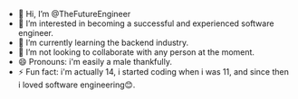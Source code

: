 - 👋 Hi, I’m @TheFutureEngineer
- 👀 I’m interested in becoming a successful and experienced software engineer.
- 🌱 I’m currently learning the backend industry.
- 💞️ I’m not looking to collaborate with any person at the moment.
- 😄 Pronouns: i'm easily a male thankfully.
- ⚡ Fun fact: i'm actually 14, i started coding when i was 11, and since then i loved software engineering😊.

<!---
TheFutureEngineer/TheFutureEngineer is a ✨ special ✨ repository because its `README.md` (this file) appears on your GitHub profile.
You can click the Preview link to take a look at your changes.
--->
